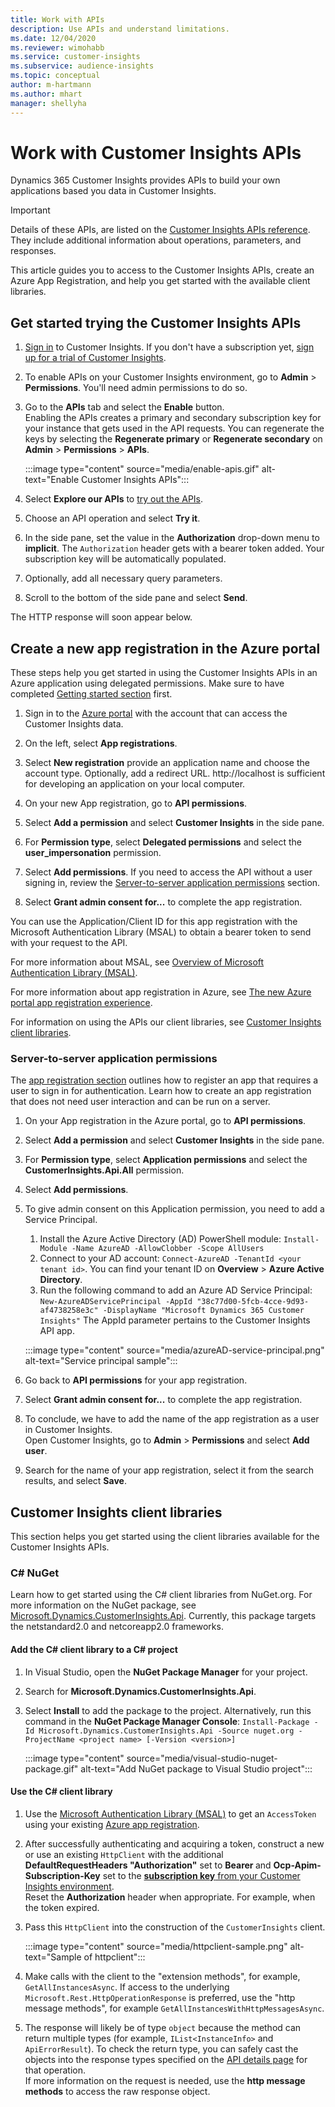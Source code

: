 ```yaml
---
title: Work with APIs
description: Use APIs and understand limitations.
ms.date: 12/04/2020
ms.reviewer: wimohabb
ms.service: customer-insights
ms.subservice: audience-insights
ms.topic: conceptual
author: m-hartmann
ms.author: mhart
manager: shellyha
---
```


# Work with Customer Insights APIs

Dynamics 365 Customer Insights provides APIs to build your own applications based you data in Customer Insights.

> [!IMPORTANT]
> Details of these APIs, are listed on the [Customer Insights APIs reference](https://developer.ci.ai.dynamics.com/api-details#api=CustomerInsights). They include additional information about operations, parameters, and responses.

This article guides you to access to the Customer Insights APIs, create an Azure App Registration, and help you get started with the available client libraries.

## Get started trying the Customer Insights APIs

1. [Sign in](https://home.ci.ai.dynamics.com) to Customer Insights. If you don't have a subscription yet, [sign up for a trial of Customer Insights](https://aka.ms/tryci).

1. To enable APIs on your Customer Insights environment, go to **Admin** > **Permissions**. You'll need admin permissions to do so.

1. Go to the **APIs** tab and select the **Enable** button.    
   Enabling the APIs creates a primary and secondary subscription key for your instance that gets used in the API requests. You can regenerate the keys by selecting the **Regenerate primary** or **Regenerate secondary** on **Admin** > **Permissions** > **APIs**.

   :::image type="content" source="media/enable-apis.gif" alt-text="Enable Customer Insights APIs":::

1. Select **Explore our APIs** to [try out the APIs](https://developer.ci.ai.dynamics.com/api-details#api=CustomerInsights&operation=Get-all-instances).

1. Choose an API operation and select **Try it**.

1. In the side pane, set the value in the **Authorization** drop-down menu to **implicit**. The `Authorization` header gets with a bearer token added. Your subscription key will be automatically populated.
  
1. Optionally, add all necessary query parameters.

1. Scroll to the bottom of the side pane and select **Send**.

The HTTP response will soon appear below.

## Create a new app registration in the Azure portal

These steps help you get started in using the Customer Insights APIs in an Azure application using delegated permissions. Make sure to have completed [Getting started section](#get-started-trying-the-customer-insights-apis) first.

1. Sign in to the [Azure portal](https://portal.azure.com) with the account that can access the Customer Insights data.

1. On the left, select **App registrations**.

1. Select **New registration** provide an application name and choose the account type.
   Optionally, add a redirect URL. http://localhost is sufficient for developing an application on your local computer.

1. On your new App registration, go to **API permissions**.

1. Select **Add a permission** and select **Customer Insights** in the side pane.

1. For **Permission type**, select **Delegated permissions** and select the **user_impersonation** permission.

1. Select **Add permissions**. If you need to access the API without a user signing in, review the [Server-to-server application permissions](#server-to-server-application-permissions) section.

1. Select **Grant admin consent for...** to complete the app registration.

You can use the Application/Client ID for this app registration with the Microsoft Authentication Library (MSAL) to obtain a bearer token to send with your request to the API.

For more information about MSAL, see [Overview of Microsoft Authentication Library (MSAL)](https://docs.microsoft.com/azure/active-directory/develop/msal-overview).

For more information about app registration in Azure, see [The new Azure portal app registration experience](https://docs.microsoft.com/azure/active-directory/develop/app-registration-portal-training-guide).

For information on using the APIs our client libraries, see [Customer Insights client libraries](#customer-insights-client-libraries).

### Server-to-server application permissions

The [app registration section](#create-a-new-app-registration-in-the-azure-portal) outlines how to register an app that requires a user to sign in for authentication. Learn how to create an app registration that does not need user interaction and can be run on a server.

1. On your App registration in the Azure portal, go to **API permissions**.

1. Select **Add a permission** and select **Customer Insights** in the side pane.

1. For **Permission type**, select **Application permissions** and select the **CustomerInsights.Api.All** permission.

1. Select **Add permissions**.

1. To give admin consent on this Application permission, you need to add a Service Principal.

   1. Install the Azure Active Directory (AD) PowerShell module: `Install-Module -Name AzureAD -AllowClobber -Scope AllUsers`
   1. Connect to your AD account: `Connect-AzureAD -TenantId <your tenant id>`. You can find your tenant ID on **Overview** > **Azure Active Directory**.
   1. Run the following command to add an Azure AD Service Principal: `New-AzureADServicePrincipal -AppId "38c77d00-5fcb-4cce-9d93-af4738258e3c" -DisplayName "Microsoft Dynamics 365 Customer Insights"`
      The AppId parameter pertains to the Customer Insights API app.

   :::image type="content" source="media/azureAD-service-principal.png" alt-text="Service principal sample":::

1. Go back to **API permissions** for your app registration.

1. Select **Grant admin consent for...** to complete the app registration.

1. To conclude, we have to add the name of the app registration as a user in Customer Insights.    
   Open Customer Insights, go to **Admin** > **Permissions** and select **Add user**.

1. Search for the name of your app registration, select it from the search results, and select **Save**.

## Customer Insights client libraries

This section helps you get started using the client libraries available for the Customer Insights APIs.

### C# NuGet

Learn how to get started using the C# client libraries from NuGet.org. For more information on the NuGet package, see [Microsoft.Dynamics.CustomerInsights.Api](https://www.nuget.org/packages/Microsoft.Dynamics.CustomerInsights.Api/). Currently, this package targets the netstandard2.0 and netcoreapp2.0 frameworks.

#### Add the C# client library to a C# project

1. In Visual Studio, open the **NuGet Package Manager** for your project.

1. Search for **Microsoft.Dynamics.CustomerInsights.Api**.

1. Select **Install** to add the package to the project.
   Alternatively, run this command in the **NuGet Package Manager Console**: `Install-Package -Id Microsoft.Dynamics.CustomerInsights.Api -Source nuget.org -ProjectName <project name> [-Version <version>]`

   :::image type="content" source="media/visual-studio-nuget-package.gif" alt-text="Add NuGet package to Visual Studio project":::

#### Use the C# client library

1. Use the [Microsoft Authentication Library (MSAL)](https://docs.microsoft.com/azure/active-directory/develop/msal-overview) to get an `AccessToken` using your existing [Azure app registration](#create-a-new-app-registration-in-the-azure-portal).

1. After successfully authenticating and acquiring a token, construct a new or use an existing `HttpClient` with the additional **DefaultRequestHeaders "Authorization"** set to **Bearer <access token>** and **Ocp-Apim-Subscription-Key** set to the [**subscription key** from your Customer Insights environment](#get-started-trying-the-customer-insights-apis).    
   Reset the **Authorization** header when appropriate. For example, when the token expired.

1. Pass this `HttpClient` into the construction of the `CustomerInsights` client.

   :::image type="content" source="media/httpclient-sample.png" alt-text="Sample of httpclient":::

1. Make calls with the client to the "extension methods", for example, `GetAllInstancesAsync`. If access to the underlying `Microsoft.Rest.HttpOperationResponse` is preferred, use the "http message methods", for example `GetAllInstancesWithHttpMessagesAsync`.

1. The response will likely be of type `object` because the method can return multiple types (for example, `IList<InstanceInfo>` and `ApiErrorResult`). To check the return type, you can safely cast the objects into the response types specified on the [API details page](https://developer.ci.ai.dynamics.com/api-details#api=CustomerInsights) for that operation.    
   If more information on the request is needed, use the **http message methods** to access the raw response object.

